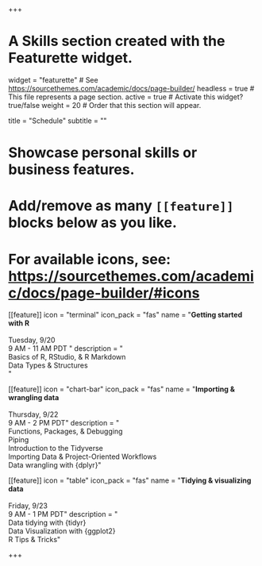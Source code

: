 +++
# A Skills section created with the Featurette widget.
widget = "featurette"  # See https://sourcethemes.com/academic/docs/page-builder/
headless = true  # This file represents a page section.
active = true  # Activate this widget? true/false
weight = 20  # Order that this section will appear.

title = "Schedule"
subtitle = ""

# Showcase personal skills or business features.
# 
# Add/remove as many `[[feature]]` blocks below as you like.
# 
# For available icons, see: https://sourcethemes.com/academic/docs/page-builder/#icons

[[feature]]
  icon = "terminal"
  icon_pack = "fas"
  name = "**Getting started with R** <br><br> <i class='fa fa-calendar'></i> Tuesday, 9/20 <br> 9 AM - 11 AM PDT "
  description = "<br> Basics of R, RStudio, & R Markdown <br> Data Types & Structures <br>"
  
[[feature]]
  icon = "chart-bar"
  icon_pack = "fas"
  name = "**Importing & wrangling data** <br><br> <i class='fa fa-calendar'></i> Thursday, 9/22 <br> 9 AM - 2 PM PDT"
  description = "<br> Functions, Packages, & Debugging <br> Piping <br> Introduction to the Tidyverse <br> Importing Data & Project-Oriented Workflows <br> Data wrangling with {dplyr}"
  
[[feature]]
  icon = "table"
  icon_pack = "fas"
  name = "**Tidying & visualizing data** <br><br> <i class='fa fa-calendar'></i> Friday, 9/23 <br> 9 AM - 1 PM PDT"
  description = "<br> Data tidying with {tidyr} <br> Data Visualization with {ggplot2} <br> R Tips & Tricks"

+++
